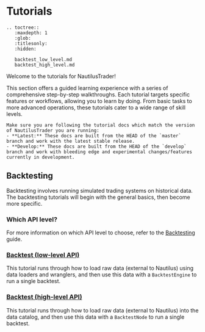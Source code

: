 # Tutorials

```{eval-rst}
.. toctree::
   :maxdepth: 1
   :glob:
   :titlesonly:
   :hidden:
   
   backtest_low_level.md
   backtest_high_level.md
```

Welcome to the tutorials for NautilusTrader! 

This section offers a guided learning experience with a series of comprehensive step-by-step walkthroughs. 
Each tutorial targets specific features or workflows, allowing you to learn by doing. 
From basic tasks to more advanced operations, these tutorials cater to a wide range of skill levels.

```{tip}
Make sure you are following the tutorial docs which match the version of NautilusTrader you are running:
- **Latest:** These docs are built from the HEAD of the `master` branch and work with the latest stable release.
- **Develop:** These docs are built from the HEAD of the `develop` branch and work with bleeding edge and experimental changes/features currently in development.
```

## Backtesting
Backtesting involves running simulated trading systems on historical data. The backtesting tutorials will
begin with the general basics, then become more specific.

### Which API level?
For more information on which API level to choose, refer to the [Backtesting](../concepts/backtesting.md) guide.

### [Backtest (low-level API)](backtest_low_level.md)
This tutorial runs through how to load raw data (external to Nautilus) using data loaders and wranglers, 
and then use this data with a `BacktestEngine` to run a single backtest.

### [Backtest (high-level API)](backtest_high_level.md)
This tutorial runs through how to load raw data (external to Nautilus) into the data catalog, 
and then use this data with a `BacktestNode` to run a single backtest.
